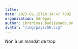 ```yaml
---
title: 
date: 2023-02-15T16:34:47.780Z
organisation: Sénégal 
author: ibrahima1.badji@uadb.sn
avatar: "/img/pays/SN.svg"
---
```


Non à un mandat de trop 